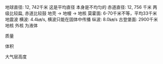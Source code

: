 地球直径: 12, 742千米
这是平均直径
本身是不均匀的
赤道直径: 12, 756 千米 
两级比较扁, 赤道比较鼓
地壳 -> 地幔 -> 地核
莫霍面: 6-70千米不等，平均33千米
地震波
横波: 4.4㎞/s, 横波只能在固体中传播
纵波: 8.0㎞/s
古登堡面: 2900千米
地核 外核 为液体

质量

体积

大气层高度